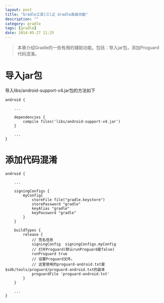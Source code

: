 ```yaml
---
layout: post
title: "Gradle工具(三)之 Gradle高级功能"
description: ""
category: gradle
tags: [gradle]
date: 2014-05-27 11:25
---
```


> 本章介绍Gradle的一些有用的辅助功能。包括：导入jar包，添加Proguard代码混淆。


<a name="anchor1"></a>
# 导入jar包

导入libs/android-support-v4.jar包的方法如下

    android {

        ...

        dependencies {
            compile files('libs/android-support-v4.jar')
        }

        ...
    }


<a name="anchor2"></a>
# 添加代码混淆

    android {

        ...

        signingConfigs {
            myConfig{
                storeFile file("gradle.keystore")
                storePassword "gradle"
                keyAlias "gradle"
                keyPassword "gradle"
            }
        }
        
        buildTypes {
            release {
                // 签名信息
                signingConfig  signingConfigs.myConfig
                // 打开Proguard(默认runProguard是false)
                runProguard true
                // 设置Proguard文件。
                // 这里使用的proguard-android.txt是$sdk/tools/proguard/proguard-android.txt的副本
                proguardFile 'proguard-android.txt'
            }
        }

        ...
    }


